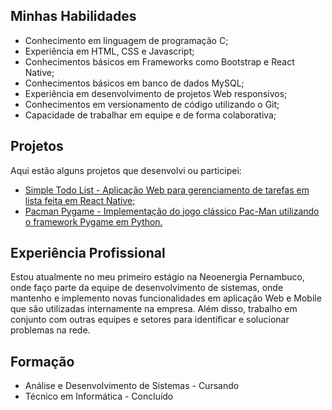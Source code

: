 <div> 
  <h2>Minhas Habilidades</h2> 
  <ul> 
    <li>Conhecimento em linguagem de programação C;</li> 
    <li>Experiência em HTML, CSS e Javascript;</li> 
    <li>Conhecimentos básicos em Frameworks como Bootstrap e React Native;</li> 
    <li>Conhecimentos básicos em banco de dados MySQL;</li> 
    <li>Experiência em desenvolvimento de projetos Web responsivos;</li> 
    <li>Conhecimentos em versionamento de código utilizando o Git;</li> 
    <li>Capacidade de trabalhar em equipe e de forma colaborativa;</li> 
  </ul> 
</div> 
<div> 
  <h2>Projetos</h2> 
  <p>Aqui estão alguns projetos que desenvolvi ou participei:</p> 
  <ul> 
    <li><a href="https://github.com/syxzera/SimpleTodoList" target="_blank">Simple Todo List - Aplicação Web para gerenciamento de tarefas em lista feita em React Native;</a></li> 
    <li><a href="https://github.com/syxzera/pacman-pygame" target="_blank">Pacman Pygame - Implementação do jogo clássico Pac-Man utilizando o framework Pygame em Python.</a></li> 
  </ul> 
</div> 
<div> 
  <h2>Experiência Profissional</h2> 
  <p>Estou atualmente no meu primeiro estágio na Neoenergia Pernambuco, onde faço parte da equipe de desenvolvimento de sistemas, onde mantenho e implemento novas funcionalidades em aplicação Web e Mobile que são utilizadas internamente na empresa. Além disso, trabalho em conjunto com outras equipes e setores para identificar e solucionar problemas na rede.</p> 
</div> 
<div> 
  <h2>Formação</h2> 
  <ul> 
    <li>Análise e Desenvolvimento de Sistemas - Cursando</li> 
    <li>Técnico em Informática - Concluído</li> 
  </ul> 
</div> 
